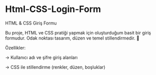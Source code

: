 # Html-CSS-Login-Form
HTML & CSS Giriş Formu

Bu proje, HTML ve CSS pratiği yapmak için oluşturduğum basit bir giriş formudur.
Odak noktası tasarım, düzen ve temel stillendirmedir. 🚀

Özellikler:

-> Kullanıcı adı ve şifre giriş alanları

-> CSS ile stillendirme (renkler, düzen, boşluklar)
